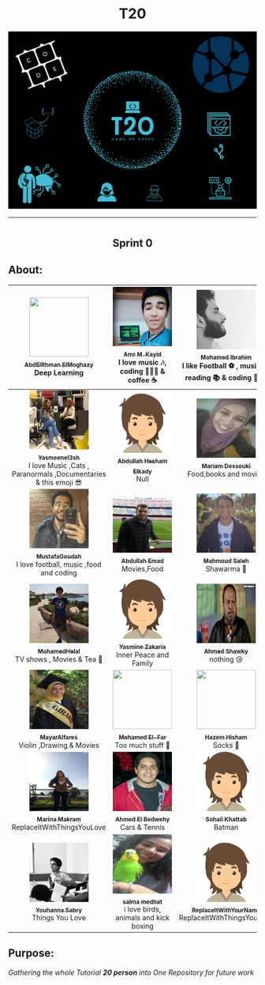 ﻿<h1 align="center">  T20  </h1>

<!-- This is a comment, it will not be included) -->
<!-- Template Logo ToBeEdited) -->

<p align="center">
  <img src ="pics/OurLogo.png" />
</p>

---

# <h2 align="center">  Sprint 0 </h2>

## About:
| [<img src="https://avatars1.githubusercontent.com/u/25988116?s=400&u=9cd2f92228ae7c4ecb2c936f115590cc006c21c2&v=4" width="120px;" height="120px;"/><br /><sub><b>AbdElRhman ElMoghazy</b></sub>](https://github.com/MoghazyCoder)<br /> Deep Learning | [<img src="pics/Amr.jpg" width="120px;" height="120px;"/><br /><sub><b>Amr M. Kayid</b></sub>](https://github.com/AmrMKayid)<br /> I love music :notes:, coding 👨🏻‍💻 & coffee :coffee: | [<img src="pics/m3eeza.jpg" width="120px;" height="120px;"/><br /><sub><b>Mohamed Ibrahim</b></sub>](https://github.com/m3eeza)<br /> I like Football ⚽️ , music 🎶 , reading 📚 & coding 👨🏻‍💻
| :---: | :---: | :---: |
| [<img src="pics/yasmeen.jpg" width="120px;" height="120px;"/><br /><sub><b>Yasmeenel3sh</b></sub>](https://github.com/yasmeenel3sh)<br /> I love Music ,Cats , Paranormals ,Documentaries & this emoji 😎   | [<img src="pics/ReplaceItWithYourPicOrAvatar.png" width="120px;" height="120px;"/><br /><sub><b>Abdullah Hesham Elkady</b></sub>](https://github.com/AbdullahKady)<br /> Null | [<img src="pics/mariam.jpg" width="120px;" height="120px;"/><br /><sub><b>Mariam Dessouki</b></sub>](https://github.com/Mariam-Dessouki)<br /> Food,books and movies |
| [<img src="pics/Goudah.jpg" width="120px;" height="120px;"/><br /><sub><b>MustafaGoudah</b></sub>](https://github.com/MustafaGoudah)<br /> I love football, music ,food and coding | [<img src="pics/abdullah.jpg" width="120px;" height="120px;"/><br /><sub><b>Abdullah Emad</b></sub>](https://github.com/abdullahemad12)<br/> Movies,Food | [<img src="pics/Saleh.jpg" width="120px;" height="120px;"/><br /><sub><b>Mahmoud Saleh</b></sub>](https://github.com/mmsmhh)<br />Shawarma 🥙 |
| [<img src="pics/Helal.jpg" width="120px;" height="120px;"/><br /><sub><b>MohamedHelal</b></sub>](https://github.com/mohamedhelal1)<br /> TV shows , Movies & Tea 🍵  | [<img src="pics/ReplaceItWithYourPicOrAvatar.png" width="120px;" height="120px;"/><br /><sub><b>Yasmine Zakaria</b></sub>](https://github.com/yasminezakaria)<br /> Inner Peace and Family | [<img src="pics/shawky.jpg" width="120px;" height="120px;"/><br /><sub><b>Ahmed Shawky</b></sub>](https://github.com/Ahmed-ShawkyEgy)<br /> nothing :cry: |
| [<img src="pics/FB_IMG_1442673301177.jpg" width="120px;" height="120px;"/><br /><sub><b>MayarAlfares</b></sub>](https://github.com/mayarAlfares)<br /> Violin ,Drawing & Movies  | [<img src="https://avatars3.githubusercontent.com/u/36420566?s=460&v=4" width="120px;" height="120px;"/><br /><sub><b>Mohamed El-Far</b></sub>](https://github.com/mohamedfar97)<br /> Too much stuff 🌱 | [<img src="https://avatars2.githubusercontent.com/u/36297170?s=400&u=53f143cd2ddb91a35e05c2ff2ca308bec53fa679&v=4" width="120px;" height="120px;"/><br /><sub><b>Hazem Hisham</b></sub>](https://github.com/HazemKadeeky)<br /> Socks 🧦|
| [<img src="pics/Marina.JPG" width="120px;" height="120px;"/><br /><sub><b>Marina Makram</b></sub>](https://github.com/marinakamel)<br /> ReplaceItWithThingsYouLove | [<img src="pics/Ahmed El Bedwehy.jpg" width="120px;" height="120px;"/><br /><sub><b>Ahmed El Bedwehy</b></sub>](https://github.com/Ahmedelbedwehy)<br /> Cars & Tennis | [<img src="pics/ReplaceItWithYourPicOrAvatar.png" width="120px;" height="120px;"/><br /><sub><b>Sohail Khattab</b></sub>](https://github.com/sohailkhattab)<br /> Batman |
| [<img src="pics/Youhanna.jpg" width="120px;" height="120px;"/><br /><sub><b>Youhanna Sabry</b></sub>](https://github.com/YouhannaSabry)<br /> Things You Love | [<img src="pics/salma.JPG" width="120px;" height="120px;"/><br /><sub><b>salma medhat</b></sub>](https://github.com/salmamedhat)<br /> i love birds, animals and kick boxing | [<img src="pics/ReplaceItWithYourPicOrAvatar.png" width="120px;" height="120px;"/><br /><sub><b>ReplaceItWithYourName</b></sub>](https://github.com/ReplaceThisWithYourGitHubUserName)<br /> ReplaceItWithThingsYouLove |

## Purpose:
<em>Gathering the whole Tutorial **20 person** into One Repository for future work<em>

<!-- TODO: Each component group make new branch and the members write their names here -->
